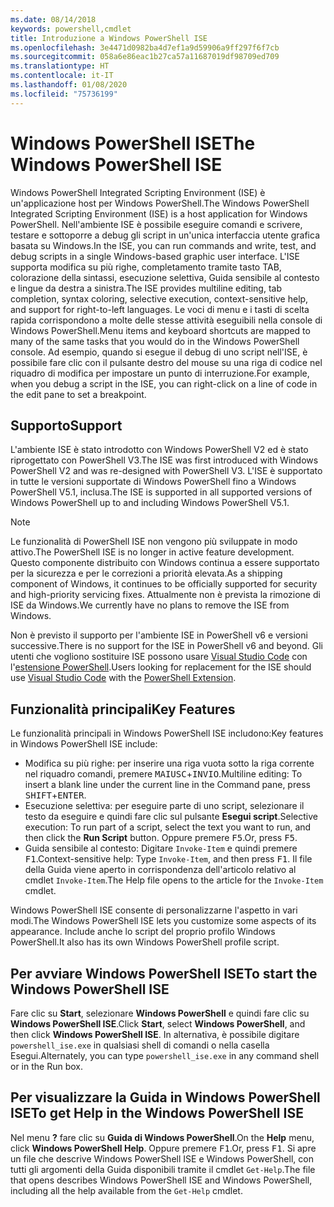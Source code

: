 ```yaml
---
ms.date: 08/14/2018
keywords: powershell,cmdlet
title: Introduzione a Windows PowerShell ISE
ms.openlocfilehash: 3e4471d0982ba4d7ef1a9d59906a9ff297f6f7cb
ms.sourcegitcommit: 058a6e86eac1b27ca57a11687019df98709ed709
ms.translationtype: HT
ms.contentlocale: it-IT
ms.lasthandoff: 01/08/2020
ms.locfileid: "75736199"
---
```

# <a name="the-windows-powershell-ise"></a><span data-ttu-id="ffa6b-103">Windows PowerShell ISE</span><span class="sxs-lookup"><span data-stu-id="ffa6b-103">The Windows PowerShell ISE</span></span>

<span data-ttu-id="ffa6b-104">Windows PowerShell Integrated Scripting Environment (ISE) è un'applicazione host per Windows PowerShell.</span><span class="sxs-lookup"><span data-stu-id="ffa6b-104">The Windows PowerShell Integrated Scripting Environment (ISE) is a host application for Windows PowerShell.</span></span> <span data-ttu-id="ffa6b-105">Nell'ambiente ISE è possibile eseguire comandi e scrivere, testare e sottoporre a debug gli script in un'unica interfaccia utente grafica basata su Windows.</span><span class="sxs-lookup"><span data-stu-id="ffa6b-105">In the ISE, you can run commands and write, test, and debug scripts in a single Windows-based graphic user interface.</span></span> <span data-ttu-id="ffa6b-106">L'ISE supporta modifica su più righe, completamento tramite tasto TAB, colorazione della sintassi, esecuzione selettiva, Guida sensibile al contesto e lingue da destra a sinistra.</span><span class="sxs-lookup"><span data-stu-id="ffa6b-106">The ISE provides multiline editing, tab completion, syntax coloring, selective execution, context-sensitive help, and support for right-to-left languages.</span></span> <span data-ttu-id="ffa6b-107">Le voci di menu e i tasti di scelta rapida corrispondono a molte delle stesse attività eseguibili nella console di Windows PowerShell.</span><span class="sxs-lookup"><span data-stu-id="ffa6b-107">Menu items and keyboard shortcuts are mapped to many of the same tasks that you would do in the Windows PowerShell console.</span></span> <span data-ttu-id="ffa6b-108">Ad esempio, quando si esegue il debug di uno script nell'ISE, è possibile fare clic con il pulsante destro del mouse su una riga di codice nel riquadro di modifica per impostare un punto di interruzione.</span><span class="sxs-lookup"><span data-stu-id="ffa6b-108">For example, when you debug a script in the ISE, you can right-click on a line of code in the edit pane to set a breakpoint.</span></span>

## <a name="support"></a><span data-ttu-id="ffa6b-109">Supporto</span><span class="sxs-lookup"><span data-stu-id="ffa6b-109">Support</span></span>

<span data-ttu-id="ffa6b-110">L'ambiente ISE è stato introdotto con Windows PowerShell V2 ed è stato riprogettato con PowerShell V3.</span><span class="sxs-lookup"><span data-stu-id="ffa6b-110">The ISE was first introduced with Windows PowerShell V2 and was re-designed with PowerShell V3.</span></span> <span data-ttu-id="ffa6b-111">L'ISE è supportato in tutte le versioni supportate di Windows PowerShell fino a Windows PowerShell V5.1, inclusa.</span><span class="sxs-lookup"><span data-stu-id="ffa6b-111">The ISE is supported in all supported versions of Windows PowerShell up to and including Windows PowerShell V5.1.</span></span>

> [!NOTE]
> <span data-ttu-id="ffa6b-112">Le funzionalità di PowerShell ISE non vengono più sviluppate in modo attivo.</span><span class="sxs-lookup"><span data-stu-id="ffa6b-112">The PowerShell ISE is no longer in active feature development.</span></span> <span data-ttu-id="ffa6b-113">Questo componente distribuito con Windows continua a essere supportato per la sicurezza e per le correzioni a priorità elevata.</span><span class="sxs-lookup"><span data-stu-id="ffa6b-113">As a shipping component of Windows, it continues to be officially supported for security and high-priority servicing fixes.</span></span>
> <span data-ttu-id="ffa6b-114">Attualmente non è prevista la rimozione di ISE da Windows.</span><span class="sxs-lookup"><span data-stu-id="ffa6b-114">We currently have no plans to remove the ISE from Windows.</span></span>
>
> <span data-ttu-id="ffa6b-115">Non è previsto il supporto per l'ambiente ISE in PowerShell v6 e versioni successive.</span><span class="sxs-lookup"><span data-stu-id="ffa6b-115">There is no support for the ISE in PowerShell v6 and beyond.</span></span> <span data-ttu-id="ffa6b-116">Gli utenti che vogliono sostituire ISE possono usare [Visual Studio Code](https://code.visualstudio.com/) con l'[estensione PowerShell](https://marketplace.visualstudio.com/items?itemName=ms-vscode.PowerShell).</span><span class="sxs-lookup"><span data-stu-id="ffa6b-116">Users looking for replacement for the ISE should use [Visual Studio Code](https://code.visualstudio.com/) with the [PowerShell Extension](https://marketplace.visualstudio.com/items?itemName=ms-vscode.PowerShell).</span></span>

## <a name="key-features"></a><span data-ttu-id="ffa6b-117">Funzionalità principali</span><span class="sxs-lookup"><span data-stu-id="ffa6b-117">Key Features</span></span>

<span data-ttu-id="ffa6b-118">Le funzionalità principali in Windows PowerShell ISE includono:</span><span class="sxs-lookup"><span data-stu-id="ffa6b-118">Key features in Windows PowerShell ISE include:</span></span>

- <span data-ttu-id="ffa6b-119">Modifica su più righe: per inserire una riga vuota sotto la riga corrente nel riquadro comandi, premere <kbd>MAIUSC</kbd>+<kbd>INVIO</kbd>.</span><span class="sxs-lookup"><span data-stu-id="ffa6b-119">Multiline editing: To insert a blank line under the current line in the Command pane, press <kbd>SHIFT</kbd>+<kbd>ENTER</kbd>.</span></span>
- <span data-ttu-id="ffa6b-120">Esecuzione selettiva: per eseguire parte di uno script, selezionare il testo da eseguire e quindi fare clic sul pulsante **Esegui script**.</span><span class="sxs-lookup"><span data-stu-id="ffa6b-120">Selective execution: To run part of a script, select the text you want to run, and then click the **Run Script** button.</span></span> <span data-ttu-id="ffa6b-121">Oppure premere <kbd>F5</kbd>.</span><span class="sxs-lookup"><span data-stu-id="ffa6b-121">Or, press <kbd>F5</kbd>.</span></span>
- <span data-ttu-id="ffa6b-122">Guida sensibile al contesto: Digitare `Invoke-Item` e quindi premere <kbd>F1</kbd>.</span><span class="sxs-lookup"><span data-stu-id="ffa6b-122">Context-sensitive help: Type `Invoke-Item`, and then press <kbd>F1</kbd>.</span></span> <span data-ttu-id="ffa6b-123">Il file della Guida viene aperto in corrispondenza dell'articolo relativo al cmdlet `Invoke-Item`.</span><span class="sxs-lookup"><span data-stu-id="ffa6b-123">The Help file opens to the article for the `Invoke-Item` cmdlet.</span></span>

<span data-ttu-id="ffa6b-124">Windows PowerShell ISE consente di personalizzarne l'aspetto in vari modi.</span><span class="sxs-lookup"><span data-stu-id="ffa6b-124">The Windows PowerShell ISE lets you customize some aspects of its appearance.</span></span> <span data-ttu-id="ffa6b-125">Include anche lo script del proprio profilo Windows PowerShell.</span><span class="sxs-lookup"><span data-stu-id="ffa6b-125">It also has its own Windows PowerShell profile script.</span></span>

## <a name="to-start-the-windows-powershell-ise"></a><span data-ttu-id="ffa6b-126">Per avviare Windows PowerShell ISE</span><span class="sxs-lookup"><span data-stu-id="ffa6b-126">To start the Windows PowerShell ISE</span></span>

<span data-ttu-id="ffa6b-127">Fare clic su **Start**, selezionare **Windows PowerShell** e quindi fare clic su **Windows PowerShell ISE**.</span><span class="sxs-lookup"><span data-stu-id="ffa6b-127">Click **Start**, select **Windows PowerShell**, and then click **Windows PowerShell ISE**.</span></span>
<span data-ttu-id="ffa6b-128">In alternativa, è possibile digitare `powershell_ise.exe` in qualsiasi shell di comandi o nella casella Esegui.</span><span class="sxs-lookup"><span data-stu-id="ffa6b-128">Alternately, you can type `powershell_ise.exe` in any command shell or in the Run box.</span></span>

## <a name="to-get-help-in-the-windows-powershell-ise"></a><span data-ttu-id="ffa6b-129">Per visualizzare la Guida in Windows PowerShell ISE</span><span class="sxs-lookup"><span data-stu-id="ffa6b-129">To get Help in the Windows PowerShell ISE</span></span>

<span data-ttu-id="ffa6b-130">Nel menu **?** fare clic su **Guida di Windows PowerShell**.</span><span class="sxs-lookup"><span data-stu-id="ffa6b-130">On the **Help** menu, click **Windows PowerShell Help**.</span></span> <span data-ttu-id="ffa6b-131">Oppure premere <kbd>F1</kbd>.</span><span class="sxs-lookup"><span data-stu-id="ffa6b-131">Or, press <kbd>F1</kbd>.</span></span> <span data-ttu-id="ffa6b-132">Si apre un file che descrive Windows PowerShell ISE e Windows PowerShell, con tutti gli argomenti della Guida disponibili tramite il cmdlet `Get-Help`.</span><span class="sxs-lookup"><span data-stu-id="ffa6b-132">The file that opens describes Windows PowerShell ISE and Windows PowerShell, including all the help available from the `Get-Help` cmdlet.</span></span>
